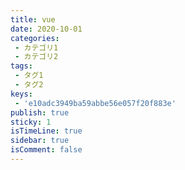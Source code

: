 ```yaml
---
title: vue
date: 2020-10-01
categories:
 - カテゴリ1
 - カテゴリ2
tags:
 - タグ1
 - タグ2
keys:
 - 'e10adc3949ba59abbe56e057f20f883e'
publish: true
sticky: 1
isTimeLine: true
sidebar: true
isComment: false
---
```


<p class="demo" :class="$style.example"></p>

<style module>
.example {
  color: #41b883;
}
</style>

<script>
export default {
  props: ['slot-key'],
  mounted () {
    document.querySelector(`.${this.$style.example}`)
      .textContent = 'この文章のみスタイリングする書き方'
  }
}
</script>
